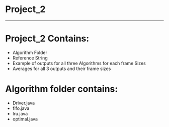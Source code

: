 # Project_2
-------------------------------------------------
# Project_2 Contains:
- Algorithm Folder
- Reference String
- Example of outputs for all three Algorithms for each frame Sizes
- Averages for all 3 outputs and their frame sizes

# Algorithm folder contains:
- Driver.java
- fifo.java
- lru.java
- optimal.java

